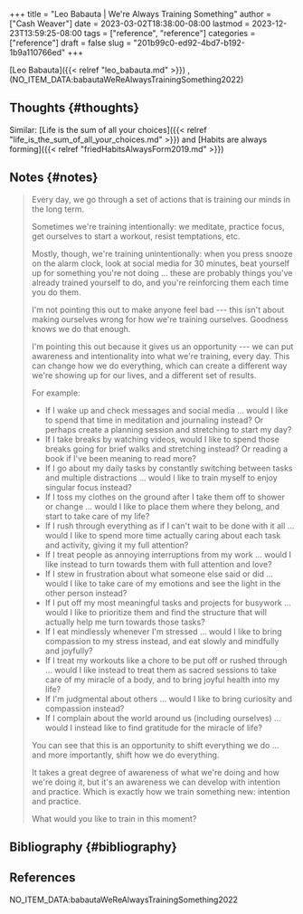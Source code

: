 +++
title = "Leo Babauta | We're Always Training Something"
author = ["Cash Weaver"]
date = 2023-03-02T18:38:00-08:00
lastmod = 2023-12-23T13:59:25-08:00
tags = ["reference", "reference"]
categories = ["reference"]
draft = false
slug = "201b99c0-ed92-4bd7-b192-1b9a110766ed"
+++

[Leo Babauta]({{< relref "leo_babauta.md" >}}) , (NO_ITEM_DATA:babautaWeReAlwaysTrainingSomething2022)


## Thoughts {#thoughts}

Similar: [Life is the sum of all your choices]({{< relref "life_is_the_sum_of_all_your_choices.md" >}}) and [Habits are always forming]({{< relref "friedHabitsAlwaysForm2019.md" >}})


## Notes {#notes}

> Every day, we go through a set of actions that is training our minds in the long term.
>
> Sometimes we're training intentionally: we meditate, practice focus, get ourselves to start a workout, resist temptations, etc.
>
> Mostly, though, we're training unintentionally: when you press snooze on the alarm clock, look at social media for 30 minutes, beat yourself up for something you're not doing ... these are probably things you've already trained yourself to do, and you're reinforcing them each time you do them.
>
> I'm not pointing this out to make anyone feel bad --- this isn't about making ourselves wrong for how we're training ourselves. Goodness knows we do that enough.
>
> I'm pointing this out because it gives us an opportunity --- we can put awareness and intentionality into what we're training, every day. This can change how we do everything, which can create a different way we're showing up for our lives, and a different set of results.
>
> For example:
>
> -   If I wake up and check messages and social media ... would I like to spend that time in meditation and journaling instead? Or perhaps create a planning session and stretching to start my day?
> -   If I take breaks by watching videos, would I like to spend those breaks going for brief walks and stretching instead? Or reading a book if I've been meaning to read more?
> -   If I go about my daily tasks by constantly switching between tasks and multiple distractions ... would I like to train myself to enjoy singular focus instead?
> -   If I toss my clothes on the ground after I take them off to shower or change ... would I like to place them where they belong, and start to take care of my life?
> -   If I rush through everything as if I can't wait to be done with it all ... would I like to spend more time actually caring about each task and activity, giving it my full attention?
> -   If I treat people as annoying interruptions from my work ... would I like instead to turn towards them with full attention and love?
> -   If I stew in frustration about what someone else said or did ... would I like to take care of my emotions and see the light in the other person instead?
> -   If I put off my most meaningful tasks and projects for busywork ... would I like to prioritize them and find the structure that will actually help me turn towards those tasks?
> -   If I eat mindlessly whenever I'm stressed ... would I like to bring compassion to my stress instead, and eat slowly and mindfully and joyfully?
> -   If I treat my workouts like a chore to be put off or rushed through ... would I like instead to treat them as sacred sessions to take care of my miracle of a body, and to bring joyful health into my life?
> -   If I'm judgmental about others ... would I like to bring curiosity and compassion instead?
> -   If I complain about the world around us (including ourselves) ... would I instead like to find gratitude for the miracle of life?
>
> You can see that this is an opportunity to shift everything we do ... and more importantly, shift how we do everything.
>
> It takes a great degree of awareness of what we're doing and how we're doing it, but it's an awareness we can develop with intention and practice. Which is exactly how we train something new: intention and practice.
>
> What would you like to train in this moment?


## Bibliography {#bibliography}

## References

<style>.csl-entry{text-indent: -1.5em; margin-left: 1.5em;}</style><div class="csl-bib-body">
  <div class="csl-entry">NO_ITEM_DATA:babautaWeReAlwaysTrainingSomething2022</div>
</div>

